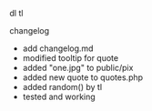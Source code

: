 dl
tl

changelog

- add changelog.md
- modified tooltip for quote
- added "one.jpg" to public/pix
- added new quote to quotes.php
- added random() by tl
- tested and working
